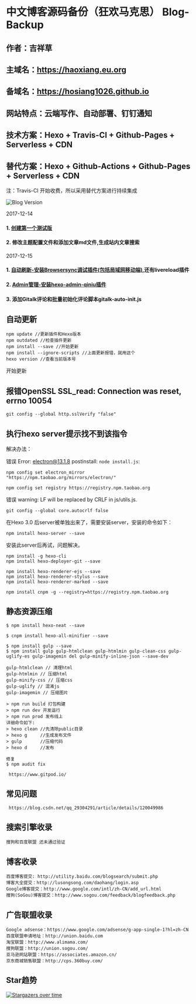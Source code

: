 # 中文博客源码备份（狂欢马克思） Blog-Backup 

## 作者：吉祥草

## 主域名：https://haoxiang.eu.org
## 备域名：https://hosiang1026.github.io


## 网站特点：云端写作、自动部署、钉钉通知

## 技术方案：Hexo + Travis-CI + Github-Pages + Serverless + CDN

## 替代方案：Hexo + Github-Actions + Github-Pages + Serverless + CDN

注：Travis-CI 开始收费，所以采用替代方案进行持续集成

![Blog Version](https://haoxiang.eu.org/images/blog_version.png "博客版本信息")

2017-12-14 

####  1. [创建第一个测试版](https://hexo.io/docs/)


####  2. 修改主题配置文件和添加文章md文件,生成站内文章搜索

2017-12-15 

####  1. [自动刷新-安装Browsersync调试插件(包括局域网移动端)](http://c7.gg/7BdR),还有livereload插件

####  2. [Admin管理-安装hexo-admin-qiniu插件](https://xbotao.github.io/hexo-admin-qiniu/)

####  3. 添加Gitalk评论和批量初始化评论脚本gitalk-auto-init.js


## 自动更新

    npm update //更新插件和Hexo版本
    npm outdated //检查插件更新
    npm install --save //开始更新
    npm install --ignore-scripts //上面更新报错，就用这个
    hexo version //查看当前版本号

开始更新

## 报错OpenSSL SSL_read: Connection was reset, errno 10054

    git config --global http.sslVerify "false"

## 执行hexo server提示找不到该指令 

解决办法： 

错误 Error: electron@13.1.8 postinstall: `node install.js`:

    npm config set electron_mirror "https://npm.taobao.org/mirrors/electron/"

    npm config set registry https://registry.npm.taobao.org

错误 warning: LF will be replaced by CRLF in js/utils.js.

    git config --global core.autocrlf false

在Hexo 3.0 后server被单独出来了，需要安装server，安装的命令如下：

    npm install hexo-server --save 

安装此server后再试，问题解决。

    npm install -g hexo-cli
    npm install hexo-deployer-git --save
    
    npm install hexo-renderer-ejs --save
    npm install hexo-renderer-stylus --save
    npm install hexo-renderer-marked --save

    npm install cnpm -g --registry=https://registry.npm.taobao.org
    
## 静态资源压缩

    $ npm install hexo-neat --save

    $ cnpm install hexo-all-minifier --save

    $ npm install gulp --save
    $ npm install gulp gulp-htmlclean gulp-htmlmin gulp-clean-css gulp-uglify-es gulp-imagemin del gulp-minify-inline-json --save-dev

    gulp-htmlclean // 清理html
    gulp-htmlmin // 压缩html
    gulp-minify-css // 压缩css
    gulp-uglify // 混淆js
    gulp-imagemin // 压缩图片

    > npm run build 打包构建
    > npm run dev 开发运行
    > npm run prod 发布线上
    详细命令如下:
    > hexo clean //先清除public目录
    > hexo g     //生成发布文件
    > gulp       //压缩代码
    > hexo d     //发布

    修复
    $ npm audit fix

     https://www.gitpod.io/ 

## 常见问题

     https://blog.csdn.net/qq_29304291/article/details/120049986

## 搜索引擎收录

    搜狗和百度联盟 还未通过验证

## 博客收录

    百度博客提交: http://utility.baidu.com/blogsearch/submit.php
    博客大全提交：http://lusongsong.com/daohang/login.asp
    Google博客提交：http://www.google.com/intl/zh-CN/add_url.html
    搜狗(SoGou)博客提交：http://www.sogou.com/feedback/blogfeedback.php

## 广告联盟收录

    Google adsense：https://www.google.com/adsense/g-app-single-1?hl=zh-CN
    百度联盟申请地址：http://union.baidu.com
    淘宝联盟：http://www.alimama.com/
    搜狗联盟：http://union.sogou.com/
    亚马逊网站联盟：https://associates.amazon.cn/
    京东商城销售联盟：http://cps.360buy.com/
  
## Star趋势

[![Stargazers over time](https://starchart.cc/fluid-dev/hexo-theme-fluid.svg)](https://starchart.cc/fluid-dev/hexo-theme-fluid)
